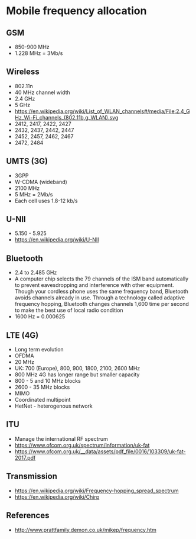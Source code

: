 # Mobile frequency allocation

## GSM
- 850-900 MHz
- 1.228 MHz = 3Mb/s

## Wireless
- 802.11n
- 40 MHz channel width
- 2.4 GHz
- 5 GHz
- https://en.wikipedia.org/wiki/List_of_WLAN_channels#/media/File:2.4_GHz_Wi-Fi_channels_(802.11b,g_WLAN).svg
- 2412, 2417, 2422, 2427
- 2432, 2437, 2442, 2447
- 2452, 2457, 2462, 2467
- 2472, 2484

## UMTS (3G)
- 3GPP
- W-CDMA (wideband)
- 2100 MHz
- 5 MHz = 2Mb/s
- Each cell uses 1.8-12 kb/s

## U-NII
- 5.150 - 5.925
- https://en.wikipedia.org/wiki/U-NII

## Bluetooth
- 2.4 to 2.485 GHz
- A computer chip selects the 79 channels of the ISM band automatically to
prevent eavesdropping and interference with other equipment. Though your
cordless phone uses the same frequency band, Bluetooth avoids channels already
in use. Through a technology called adaptive frequency hopping, Bluetooth
changes channels 1,600 time per second to make the best use of local radio
condition
- 1600 Hz = 0.000625

## LTE (4G)
- Long term evolution
- OFDMA
- 20 MHz
- UK: 700 (Europe), 800, 900, 1800, 2100, 2600 MHz
- 800 MHz 4G has longer range but smaller capacity
- 800 - 5 and 10 MHz blocks
- 2600 - 35 MHz blocks
- MIMO
- Coordinated multipoint
- HetNet - heterogenous network

## ITU
- Manage the international RF spectrum
- https://www.ofcom.org.uk/spectrum/information/uk-fat
- https://www.ofcom.org.uk/__data/assets/pdf_file/0016/103309/uk-fat-2017.pdf

## Transmission
- https://en.wikipedia.org/wiki/Frequency-hopping_spread_spectrum
- https://en.wikipedia.org/wiki/Chirp

## References
- http://www.prattfamily.demon.co.uk/mikep/frequency.htm

